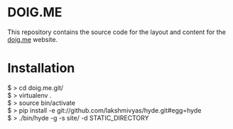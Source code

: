 DOIG.ME
=======
This repository contains the source code for the layout and content for the [doig.me](http://doig.me/) website. 

Installation
============
$ > cd doig.me.git/  
$ > virtualenv .  
$ > source bin/activate  
$ > pip install -e git://github.com/lakshmivyas/hyde.git#egg=hyde  
$ > ./bin/hyde -g -s site/ -d STATIC_DIRECTORY  

